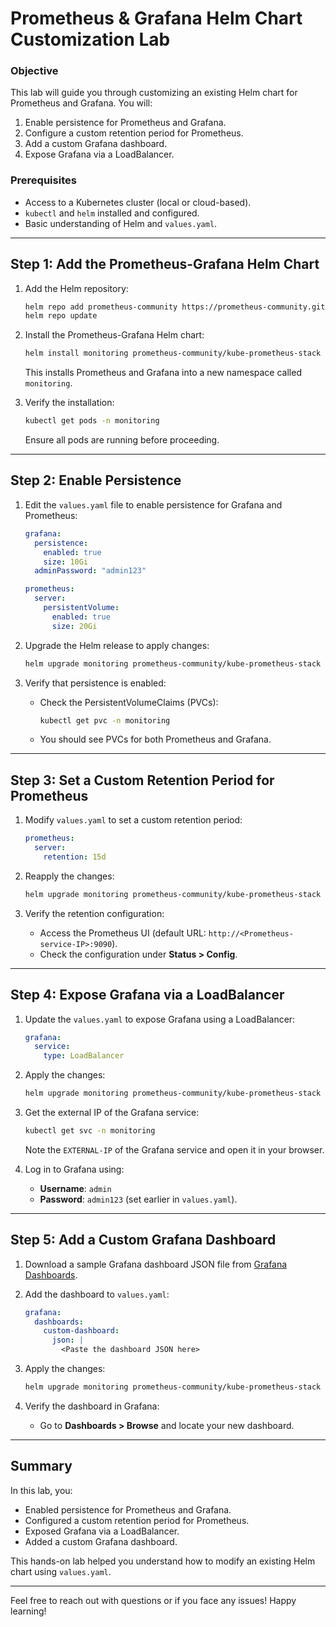 
# **Prometheus & Grafana Helm Chart Customization Lab**

### **Objective**
This lab will guide you through customizing an existing Helm chart for Prometheus and Grafana. You will:
1. Enable persistence for Prometheus and Grafana.
2. Configure a custom retention period for Prometheus.
3. Add a custom Grafana dashboard.
4. Expose Grafana via a LoadBalancer.

### **Prerequisites**
- Access to a Kubernetes cluster (local or cloud-based).
- `kubectl` and `helm` installed and configured.
- Basic understanding of Helm and `values.yaml`.

---

## **Step 1: Add the Prometheus-Grafana Helm Chart**

1. Add the Helm repository:
   ```bash
   helm repo add prometheus-community https://prometheus-community.github.io/helm-charts
   helm repo update
   ```

2. Install the Prometheus-Grafana Helm chart:
   ```bash
   helm install monitoring prometheus-community/kube-prometheus-stack --namespace monitoring --create-namespace
   ```
   This installs Prometheus and Grafana into a new namespace called `monitoring`.

3. Verify the installation:
   ```bash
   kubectl get pods -n monitoring
   ```
   Ensure all pods are running before proceeding.

---

## **Step 2: Enable Persistence**

1. Edit the `values.yaml` file to enable persistence for Grafana and Prometheus:
   ```yaml
   grafana:
     persistence:
       enabled: true
       size: 10Gi
     adminPassword: "admin123"

   prometheus:
     server:
       persistentVolume:
         enabled: true
         size: 20Gi
   ```

2. Upgrade the Helm release to apply changes:
   ```bash
   helm upgrade monitoring prometheus-community/kube-prometheus-stack -f values.yaml
   ```

3. Verify that persistence is enabled:
   - Check the PersistentVolumeClaims (PVCs):
     ```bash
     kubectl get pvc -n monitoring
     ```
   - You should see PVCs for both Prometheus and Grafana.

---

## **Step 3: Set a Custom Retention Period for Prometheus**

1. Modify `values.yaml` to set a custom retention period:
   ```yaml
   prometheus:
     server:
       retention: 15d
   ```

2. Reapply the changes:
   ```bash
   helm upgrade monitoring prometheus-community/kube-prometheus-stack -f values.yaml
   ```

3. Verify the retention configuration:
   - Access the Prometheus UI (default URL: `http://<Prometheus-service-IP>:9090`).
   - Check the configuration under **Status > Config**.

---

## **Step 4: Expose Grafana via a LoadBalancer**

1. Update the `values.yaml` to expose Grafana using a LoadBalancer:
   ```yaml
   grafana:
     service:
       type: LoadBalancer
   ```

2. Apply the changes:
   ```bash
   helm upgrade monitoring prometheus-community/kube-prometheus-stack -f values.yaml
   ```

3. Get the external IP of the Grafana service:
   ```bash
   kubectl get svc -n monitoring
   ```
   Note the `EXTERNAL-IP` of the Grafana service and open it in your browser.

4. Log in to Grafana using:
   - **Username**: `admin`
   - **Password**: `admin123` (set earlier in `values.yaml`).

---

## **Step 5: Add a Custom Grafana Dashboard**

1. Download a sample Grafana dashboard JSON file from [Grafana Dashboards](https://grafana.com/grafana/dashboards).

2. Add the dashboard to `values.yaml`:
   ```yaml
   grafana:
     dashboards:
       custom-dashboard:
         json: |
           <Paste the dashboard JSON here>
   ```

3. Apply the changes:
   ```bash
   helm upgrade monitoring prometheus-community/kube-prometheus-stack -f values.yaml
   ```

4. Verify the dashboard in Grafana:
   - Go to **Dashboards > Browse** and locate your new dashboard.

---

## **Summary**
In this lab, you:
- Enabled persistence for Prometheus and Grafana.
- Configured a custom retention period for Prometheus.
- Exposed Grafana via a LoadBalancer.
- Added a custom Grafana dashboard.

This hands-on lab helped you understand how to modify an existing Helm chart using `values.yaml`.

---

Feel free to reach out with questions or if you face any issues! Happy learning!
